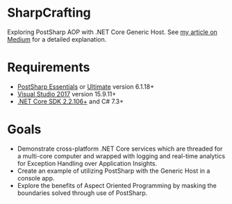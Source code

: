 # SharpCrafting
Exploring PostSharp AOP with .NET Core Generic Host.
See [my article on Medium](https://medium.com/dealeron-dev/automating-net-core-services-with-postsharp-and-aspect-oriented-code-a8a51d8d84ec) for a detailed explanation.

# Requirements

* [PostSharp Essentials](https://www.postsharp.net/essentials) or [Ultimate](https://www.postsharp.net/purchase) version 6.1.18+
* [Visual Studio 2017](https://visualstudio.microsoft.com/vs/older-downloads/) version 15.9.11+
* [.NET Core SDK 2.2.106+](https://dotnet.microsoft.com/download) and C# 7.3+

# Goals

* Demonstrate cross-platform .NET Core services which are threaded for a multi-core computer and wrapped with logging and real-time analytics for Exception Handling over Application Insights.
* Create an example of utilizing PostSharp with the Generic Host in a console app.
* Explore the benefits of Aspect Oriented Programming by masking the boundaries solved through use of PostSharp.
